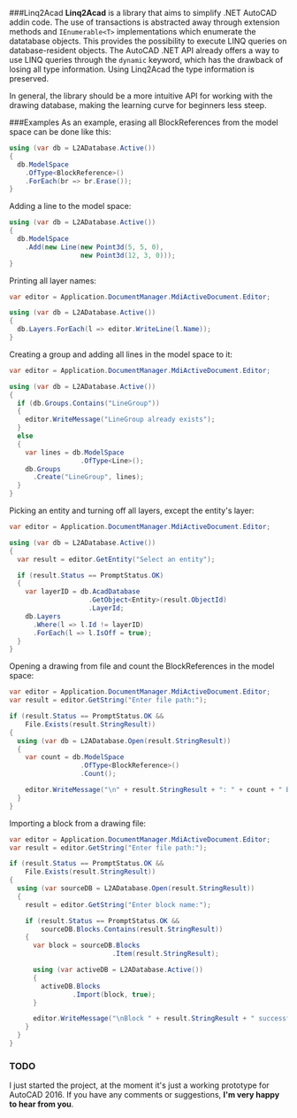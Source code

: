 ###Linq2Acad
**Linq2Acad** is a library that aims to simplify .NET AutoCAD addin code. The use of transactions is abstracted away through extension methods and ```IEnumerable<T>``` implementations which enumerate the datatabase objects. This provides the possibility to execute LINQ queries on database-resident objects. The AutoCAD .NET API already offers a way to use LINQ queries through the ```dynamic``` keyword, which has the drawback of losing all type information. Using Linq2Acad the type information is preserved.

In general, the library should be a more intuitive API for working with the drawing database, making the learning curve for beginners less steep.

###Examples
As an example, erasing all BlockReferences from the model space can be done like this:

```c#
using (var db = L2ADatabase.Active())
{
  db.ModelSpace
    .OfType<BlockReference>()
    .ForEach(br => br.Erase());
}
```

Adding a line to the model space:

```c#
using (var db = L2ADatabase.Active())
{
  db.ModelSpace
    .Add(new Line(new Point3d(5, 5, 0),
                  new Point3d(12, 3, 0)));
}
```

Printing all layer names:

```c#
var editor = Application.DocumentManager.MdiActiveDocument.Editor;

using (var db = L2ADatabase.Active())
{
  db.Layers.ForEach(l => editor.WriteLine(l.Name));
}
```

Creating a group and adding all lines in the model space to it:

```c#
var editor = Application.DocumentManager.MdiActiveDocument.Editor;

using (var db = L2ADatabase.Active())
{
  if (db.Groups.Contains("LineGroup"))
  {
    editor.WriteMessage("LineGroup already exists");
  }
  else
  {
    var lines = db.ModelSpace
                  .OfType<Line>();
    db.Groups
      .Create("LineGroup", lines);
  }
}
```

Picking an entity and turning off all layers, except the entity's layer:

```c#
var editor = Application.DocumentManager.MdiActiveDocument.Editor;

using (var db = L2ADatabase.Active())
{
  var result = editor.GetEntity("Select an entity");

  if (result.Status == PromptStatus.OK)
  {
    var layerID = db.AcadDatabase
                    .GetObject<Entity>(result.ObjectId)
                    .LayerId;
    db.Layers
      .Where(l => l.Id != layerID)
      .ForEach(l => l.IsOff = true);
  }
}
```

Opening a drawing from file and count the BlockReferences in the model space:

```c#
var editor = Application.DocumentManager.MdiActiveDocument.Editor;
var result = editor.GetString("Enter file path:");

if (result.Status == PromptStatus.OK &&
    File.Exists(result.StringResult))
{
  using (var db = L2ADatabase.Open(result.StringResult))
  {
    var count = db.ModelSpace
                  .OfType<BlockReference>()
                  .Count();

    editor.WriteMessage("\n" + result.StringResult + ": " + count + " BlockReferences");
  }
}
```

Importing a block from a drawing file:

```c#
var editor = Application.DocumentManager.MdiActiveDocument.Editor;
var result = editor.GetString("Enter file path:");

if (result.Status == PromptStatus.OK &&
    File.Exists(result.StringResult))
{
  using (var sourceDB = L2ADatabase.Open(result.StringResult))
  {
    result = editor.GetString("Enter block name:");

    if (result.Status == PromptStatus.OK &&
        sourceDB.Blocks.Contains(result.StringResult))
    {
      var block = sourceDB.Blocks
                          .Item(result.StringResult);

      using (var activeDB = L2ADatabase.Active())
      {
        activeDB.Blocks
                .Import(block, true);
      }

      editor.WriteMessage("\nBlock " + result.StringResult + " successfully imported");
    }
  }
}
```

### TODO
I just started the project, at the moment it's just a working prototype for AutoCAD 2016. If you have any comments or suggestions, **I'm very happy to hear from you**.
